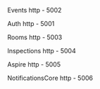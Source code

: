 Events
http - 5002

Auth
http - 5001

Rooms
http - 5003

Inspections
http - 5004

Aspire 
http - 5005

NotificationsCore
http - 5006
